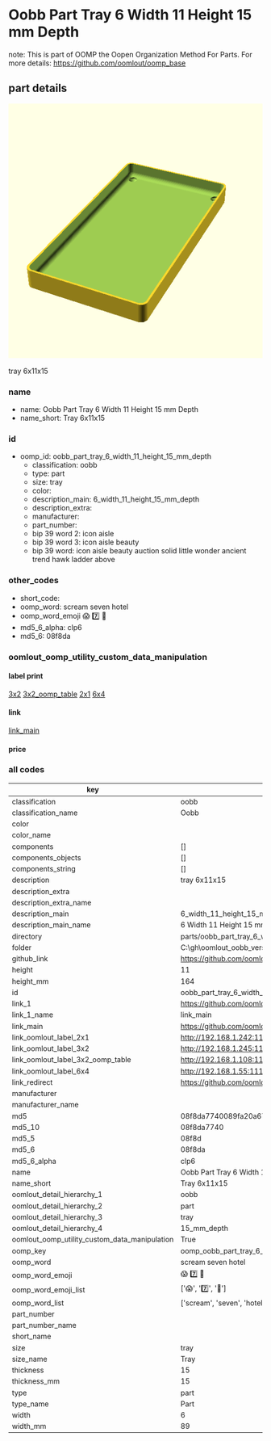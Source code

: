 # Oobb Part Tray 6 Width 11 Height 15 mm Depth  

note: This is part of OOMP the Oopen Organization Method For Parts. For more details: https://github.com/oomlout/oomp_base

##  part details
  

[![](3dpr.png)](3dpr.png)

tray 6x11x15



### name
* name: Oobb Part Tray 6 Width 11 Height 15 mm Depth
* name_short: Tray 6x11x15 
### id
* oomp_id: oobb_part_tray_6_width_11_height_15_mm_depth
  * classification: oobb
  * type: part
  * size: tray
  * color: 
  * description_main: 6_width_11_height_15_mm_depth
  * description_extra: 
  * manufacturer: 
  * part_number: 
  * bip 39 word 2: icon aisle
  * bip 39 word 3: icon aisle beauty
  * bip 39 word: icon aisle beauty auction solid little wonder ancient trend hawk ladder above

### other_codes
* short_code: 
* oomp_word: scream seven hotel
* oomp_word_emoji :scream: :seven: :hotel:
* md5_6_alpha: clp6
* md5_6: 08f8da






### oomlout_oomp_utility_custom_data_manipulation
#### label print
[3x2](http://192.168.1.245:1112/?label=oomp%20clp6)
[3x2_oomp_table](http://192.168.1.108:1112/?label=oomp%20clp6)
[2x1](http://192.168.1.242:1112/?label=oomp%20clp6)
[6x4](http://192.168.1.55:1112/?label=oomp%20clp6)    

#### link

[link_main](https://github.com/oomlout/oomlout_oobb_version_4_generated_parts/tree/main/navigation_oomp/oobb/part/tray/6_width_11_height_15_mm_depth/part)                              

#### price







### all codes 
| key | value |  
| --- | --- |  
| classification | oobb |  
| classification_name | Oobb |  
| color |  |  
| color_name |  |  
| components | [] |  
| components_objects | [] |  
| components_string | [] |  
| description | tray 6x11x15 |  
| description_extra |  |  
| description_extra_name |  |  
| description_main | 6_width_11_height_15_mm_depth |  
| description_main_name | 6 Width 11 Height 15 mm Depth |  
| directory | parts/oobb_part_tray_6_width_11_height_15_mm_depth |  
| folder | C:\gh\oomlout_oobb_version_4_generated_parts\parts\oobb_part_tray_6_width_11_height_15_mm_depth |  
| github_link | https://github.com/oomlout/oomlout_oomp_part_src/tree/main/parts/oobb_part_tray_6_width_11_height_15_mm_depth |  
| height | 11 |  
| height_mm | 164 |  
| id | oobb_part_tray_6_width_11_height_15_mm_depth |  
| link_1 | https://github.com/oomlout/oomlout_oobb_version_4_generated_parts/tree/main/navigation_oomp/oobb/part/tray/6_width_11_height_15_mm_depth/part |  
| link_1_name | link_main |  
| link_main | https://github.com/oomlout/oomlout_oobb_version_4_generated_parts/tree/main/navigation_oomp/oobb/part/tray/6_width_11_height_15_mm_depth/part |  
| link_oomlout_label_2x1 | http://192.168.1.242:1112/?label=oomp%20clp6 |  
| link_oomlout_label_3x2 | http://192.168.1.245:1112/?label=oomp%20clp6 |  
| link_oomlout_label_3x2_oomp_table | http://192.168.1.108:1112/?label=oomp%20clp6 |  
| link_oomlout_label_6x4 | http://192.168.1.55:1112/?label=oomp%20clp6 |  
| link_redirect | https://github.com/oomlout/oomlout_oobb_version_4_generated_parts/tree/main/parts/oobb_tray_06_11_15 |  
| manufacturer |  |  
| manufacturer_name |  |  
| md5 | 08f8da7740089fa20a6750ee27416b82 |  
| md5_10 | 08f8da7740 |  
| md5_5 | 08f8d |  
| md5_6 | 08f8da |  
| md5_6_alpha | clp6 |  
| name | Oobb Part Tray 6 Width 11 Height 15 mm Depth |  
| name_short | Tray 6x11x15  |  
| oomlout_detail_hierarchy_1 | oobb |  
| oomlout_detail_hierarchy_2 | part |  
| oomlout_detail_hierarchy_3 | tray |  
| oomlout_detail_hierarchy_4 | 15_mm_depth |  
| oomlout_oomp_utility_custom_data_manipulation | True |  
| oomp_key | oomp_oobb_part_tray_6_width_11_height_15_mm_depth |  
| oomp_word | scream seven hotel |  
| oomp_word_emoji | :scream: :seven: :hotel: |  
| oomp_word_emoji_list | [':scream:', ':seven:', ':hotel:'] |  
| oomp_word_list | ['scream', 'seven', 'hotel'] |  
| part_number |  |  
| part_number_name |  |  
| short_name |  |  
| size | tray |  
| size_name | Tray |  
| thickness | 15 |  
| thickness_mm | 15 |  
| type | part |  
| type_name | Part |  
| width | 6 |  
| width_mm | 89 |  
